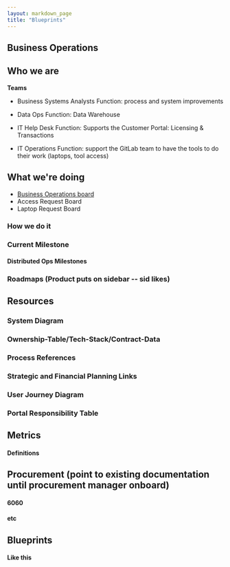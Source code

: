 ```yaml
---
layout: markdown_page
title: "Blueprints"
---
```


## **Business Operations**

## Who we are


**Teams**


*  Business Systems Analysts
Function: process and system improvements


*  Data Ops 
Function: Data Warehouse 

*  IT Help Desk
Function: Supports the Customer Portal: Licensing & Transactions

*  IT Operations 
Function: support the GitLab team to have the tools to do their work (laptops, tool access)





## What we're doing


*  [Business Operations board](https://gitlab.com/groups/gitlab-com/-/boards/1201212?label_name[]=BusinessOPS)
*  Access Request Board
*  Laptop Request Board

### How we do it
### Current Milestone
#### Distributed Ops Milestones
### Roadmaps (Product puts on sidebar -- sid likes)

## Resources 
### System Diagram
### Ownership-Table/Tech-Stack/Contract-Data
### Process References
### Strategic and Financial Planning Links
### User Journey Diagram
### Portal Responsibility Table

## Metrics
#### Definitions

## Procurement (point to existing documentation until procurement manager onboard)
#### 6060
#### etc

## Blueprints
#### Like this
